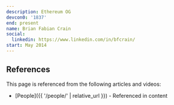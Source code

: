 ```yaml
---
description: Ethereum OG
devcon0: '1837'
end: present
name: Brian Fabian Crain
social:
  linkedin: https://www.linkedin.com/in/bfcrain/
start: May 2014
---
```


## References

This page is referenced from the following articles and videos:

- [People]({{ '/people/' | relative_url }}) - Referenced in content